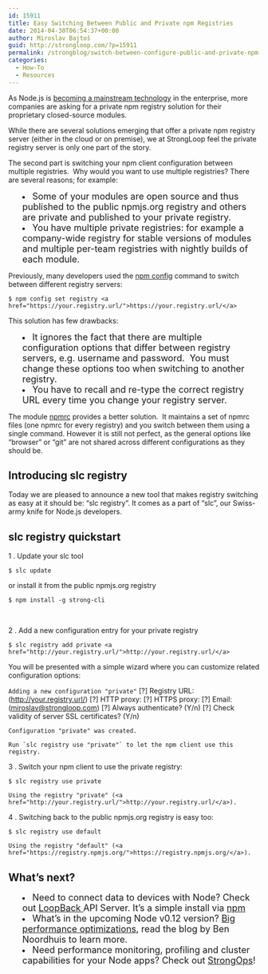 ```yaml
---
id: 15911
title: Easy Switching Between Public and Private npm Registries
date: 2014-04-30T06:54:37+00:00
author: Miroslav Bajtoš
guid: http://strongloop.com/?p=15911
permalink: /strongblog/switch-between-configure-public-and-private-npm-registry/
categories:
  - How-To
  - Resources
---
```

As Node.js is [becoming a mainstream technology](http://www.nearform.com/nodecrunch/node-js-becoming-go-technology-enterprise) in the enterprise, more companies are asking for a private npm registry solution for their proprietary closed-source modules.

While there are several solutions emerging that offer a private npm registry server (either in the cloud or on premise), we at StrongLoop feel the private registry server is only one part of the story.

The second part is switching your npm client configuration between multiple registries.  Why would you want to use multiple registries? There are several reasons; for example:

<li style="margin-left: 2em;">
  <span style="font-size: 18px;">Some of your modules are open source and thus published to the public npmjs.org registry and others are private and published to your private registry. </span>
</li>
<li style="margin-left: 2em;">
  <span style="font-size: 18px;">You have multiple private registries: for example a company-wide registry for stable versions of modules and multiple per-team registries with nightly builds of each module. </span>
</li>

Previously, many developers used the [npm config](https://www.npmjs.org/doc/cli/npm-config.html) command to switch between different registry servers:

`$ npm config set registry <a href="https://your.registry.url/">https://your.registry.url/</a>`

This solution has few drawbacks:

<li style="margin-left: 2em;">
  <span style="font-size: 18px;">It ignores the fact that there are multiple configuration options that differ between registry servers, e.g. username and password.  You must change these options too when switching to another registry. </span>
</li>
<li style="margin-left: 2em;">
  <span style="font-size: 18px;">You have to recall and re-type the correct registry URL every time you change your registry server. </span>
</li>

The module [npmrc](https://www.npmjs.org/package/npmrc) provides a better solution.  It maintains a set of npmrc files (one npmrc for every registry) and you switch between them using a single command. However it is still not perfect, as the general options like “browser” or “git” are not shared across different configurations as they should be.<!--more-->

<h2 dir="ltr">
  <strong>Introducing slc registry</strong>
</h2>

Today we are pleased to announce a new tool that makes registry switching as easy at it should be: “slc registry”. It comes as a part of “slc”, our Swiss-army knife for Node.js developers.

<h2 dir="ltr">
  <strong>slc registry quickstart</strong>
</h2>

1 . Update your slc tool

`$ slc update`

or install it from the public npmjs.org registry

`$ npm install -g strong-cli` 

&nbsp;

2 . Add a new configuration entry for your private registry

`$ slc registry add private <a href="http://your.registry.url/">http://your.registry.url/</a>`

You will be presented with a simple wizard where you can customize related configuration options:

`Adding a new configuration "private"` [?] Registry URL: (http://your.registry.url/)
[?] HTTP proxy:
[?] HTTPS proxy:
[?] Email: (miroslav@strongloop.com)
[?] Always authenticate? (Y/n)
[?] Check validity of server SSL certificates? (Y/n)

`Configuration "private" was created.`

``Run `slc registry use "private"` to let the npm client use this registry.`` 

3 . Switch your npm client to use the private registry:

`$ slc registry use private`

`Using the registry "private" (<a href="http://your.registry.url/">http://your.registry.url/</a>).`


4 . Switching back to the public npmjs.org registry is easy too:

`$ slc registry use default`

`Using the registry "default" (<a href="https://registry.npmjs.org/">https://registry.npmjs.org/</a>).`

## **What’s next?**

<li style="margin-left: 2em;">
  <span style="font-size: 18px;">Need to connect data to devices with Node? Check out <a href="http://strongloop.com/mobile-application-development/loopback/">LoopBack </a>API Server. It&#8217;s a simple install via <a href="http://strongloop.com/get-started/">npm</a></span>
</li>
<li style="margin-left: 2em;">
  <span style="font-size: 18px;">What’s in the upcoming Node v0.12 version? <a href="http://strongloop.com/strongblog/performance-node-js-v-0-12-whats-new/">Big performance optimizations</a>, read the blog by Ben Noordhuis to learn more.</span>
</li>
<li style="margin-left: 2em;">
  <span style="font-size: 18px;">Need performance monitoring, profiling and cluster capabilities for your Node apps? Check out <a href="http://strongloop.com/node-js-performance/strongops/">StrongOps</a>!</span>
</li>